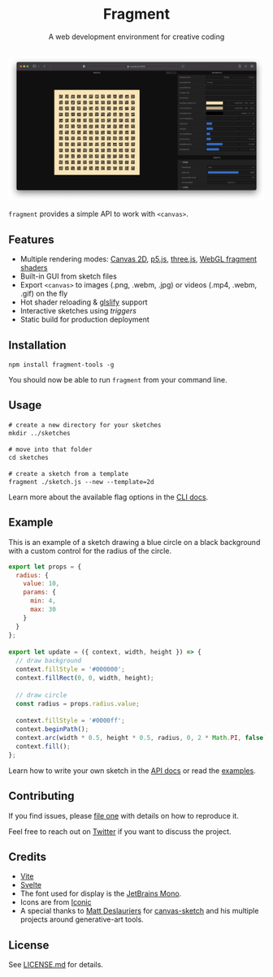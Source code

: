 <h1 align="center">Fragment</h1>
<div align="center">A web development environment for creative coding</div>
<br/>

![Screen capture of Fragment, splitted in two columns, the left one has a centered canvas displaying squares arranged in a grid, the right column contains various controls for colors, variables and exports](https://github.com/raphaelameaume/fragment/raw/main/screenshot.png "Screen Capture of Fragment")

`fragment` provides a simple API to work with `<canvas>`.

## Features

- Multiple rendering modes: [Canvas 2D](https://developer.mozilla.org/en-US/docs/Web/API/Canvas_API), [p5.js](https://github.com/processing/p5.js/), [three.js](https://github.com/mrdoob/three.js/), [WebGL fragment shaders](https://developer.mozilla.org/en-US/docs/Web/API/WebGLShader)
- Built-in GUI from sketch files
- Export `<canvas>` to images (.png, .webm, .jpg) or videos (.mp4, .webm, .gif) on the fly
- Hot shader reloading & [glslify](https://github.com/glslify/glslify) support
- Interactive sketches using *triggers*
- Static build for production deployment

## Installation

```
npm install fragment-tools -g
``` 

You should now be able to run `fragment` from your command line.

## Usage

```
# create a new directory for your sketches
mkdir ../sketches

# move into that folder
cd sketches

# create a sketch from a template
fragment ./sketch.js --new --template=2d
```

Learn more about the available flag options in the [CLI docs](./docs/api/CLI.md).

## Example

This is an example of a sketch drawing a blue circle on a black background with a custom control for the radius of the circle.

```js
export let props = {
  radius: {
    value: 10,
    params: {
      min: 4,
      max: 30
    }
  }
};

export let update = ({ context, width, height }) => {
  // draw background
  context.fillStyle = '#000000';
  context.fillRect(0, 0, width, height);

  // draw circle
  const radius = props.radius.value;

  context.fillStyle = '#0000ff';
  context.beginPath();
  context.arc(width * 0.5, height * 0.5, radius, 0, 2 * Math.PI, false);
  context.fill();
};
```

Learn how to write your own sketch in the [API docs](./docs/api/sketch.md) or read the [examples](./examples/).

## Contributing

If you find issues, please [file one](https://github.com/raphaelameaume/fragment/issues) with details on how to reproduce it.

Feel free to reach out on [Twitter](https://twitter.com/raphaelameaume) if you want to discuss the project.

## Credits

- [Vite](https://vitejs.dev/)
- [Svelte](https://svelte.dev/)
- The font used for display is the [JetBrains Mono](https://www.jetbrains.com/lp/mono/).
- Icons are from [Iconic](https://iconic.app/)
- A special thanks to [Matt Deslauriers](https://www.mattdesl.com/) for [canvas-sketch](https://github.com/mattdesl/canvas-sketch) and his multiple projects around generative-art tools.

## License

See [LICENSE.md](./LICENSE.md) for details.
